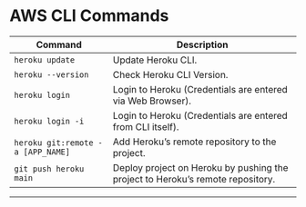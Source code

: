 # AWS CLI Commands

|   Command                       |                     Description                                                |
|---------------------------------|--------------------------------------------------------------------------------|
|`heroku update`                  | Update Heroku CLI.                                                             |
|`heroku --version`               | Check Heroku CLI Version.                                                      |
|`heroku login`                   | Login to Heroku (Credentials are entered via Web Browser).                     |
|`heroku login -i`                | Login to Heroku (Credentials are entered from CLI itself).                     |
|`heroku git:remote -a [APP_NAME]`| Add Heroku’s remote repository to the project.                                 |
|`git push heroku main`           | Deploy project on Heroku by pushing the project to Heroku’s remote repository. |

---
